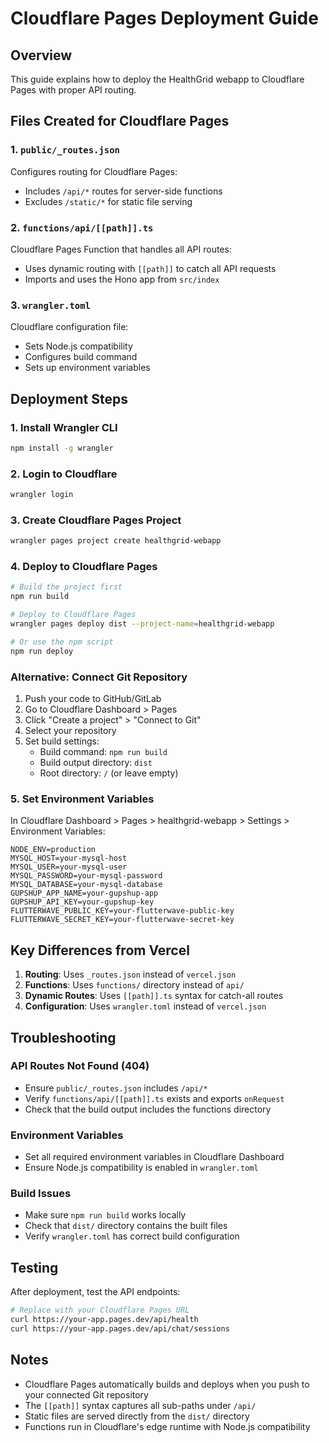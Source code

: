 # Cloudflare Pages Deployment Guide

## Overview
This guide explains how to deploy the HealthGrid webapp to Cloudflare Pages with proper API routing.

## Files Created for Cloudflare Pages

### 1. `public/_routes.json`
Configures routing for Cloudflare Pages:
- Includes `/api/*` routes for server-side functions
- Excludes `/static/*` for static file serving

### 2. `functions/api/[[path]].ts`
Cloudflare Pages Function that handles all API routes:
- Uses dynamic routing with `[[path]]` to catch all API requests
- Imports and uses the Hono app from `src/index`

### 3. `wrangler.toml`
Cloudflare configuration file:
- Sets Node.js compatibility
- Configures build command
- Sets up environment variables

## Deployment Steps

### 1. Install Wrangler CLI
```bash
npm install -g wrangler
```

### 2. Login to Cloudflare
```bash
wrangler login
```

### 3. Create Cloudflare Pages Project
```bash
wrangler pages project create healthgrid-webapp
```

### 4. Deploy to Cloudflare Pages
```bash
# Build the project first
npm run build

# Deploy to Cloudflare Pages
wrangler pages deploy dist --project-name=healthgrid-webapp

# Or use the npm script
npm run deploy
```

### Alternative: Connect Git Repository
1. Push your code to GitHub/GitLab
2. Go to Cloudflare Dashboard > Pages
3. Click "Create a project" > "Connect to Git"
4. Select your repository
5. Set build settings:
   - Build command: `npm run build`
   - Build output directory: `dist`
   - Root directory: `/` (or leave empty)

### 5. Set Environment Variables
In Cloudflare Dashboard > Pages > healthgrid-webapp > Settings > Environment Variables:

```
NODE_ENV=production
MYSQL_HOST=your-mysql-host
MYSQL_USER=your-mysql-user
MYSQL_PASSWORD=your-mysql-password
MYSQL_DATABASE=your-mysql-database
GUPSHUP_APP_NAME=your-gupshup-app
GUPSHUP_API_KEY=your-gupshup-key
FLUTTERWAVE_PUBLIC_KEY=your-flutterwave-public-key
FLUTTERWAVE_SECRET_KEY=your-flutterwave-secret-key
```

## Key Differences from Vercel

1. **Routing**: Uses `_routes.json` instead of `vercel.json`
2. **Functions**: Uses `functions/` directory instead of `api/`
3. **Dynamic Routes**: Uses `[[path]].ts` syntax for catch-all routes
4. **Configuration**: Uses `wrangler.toml` instead of `vercel.json`

## Troubleshooting

### API Routes Not Found (404)
- Ensure `public/_routes.json` includes `/api/*`
- Verify `functions/api/[[path]].ts` exists and exports `onRequest`
- Check that the build output includes the functions directory

### Environment Variables
- Set all required environment variables in Cloudflare Dashboard
- Ensure Node.js compatibility is enabled in `wrangler.toml`

### Build Issues
- Make sure `npm run build` works locally
- Check that `dist/` directory contains the built files
- Verify `wrangler.toml` has correct build configuration

## Testing

After deployment, test the API endpoints:
```bash
# Replace with your Cloudflare Pages URL
curl https://your-app.pages.dev/api/health
curl https://your-app.pages.dev/api/chat/sessions
```

## Notes

- Cloudflare Pages automatically builds and deploys when you push to your connected Git repository
- The `[[path]]` syntax captures all sub-paths under `/api/`
- Static files are served directly from the `dist/` directory
- Functions run in Cloudflare's edge runtime with Node.js compatibility